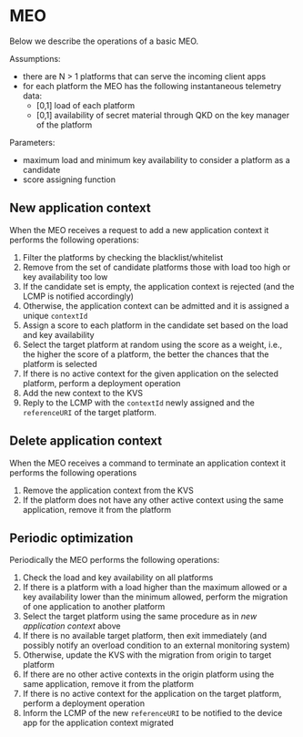 # MEO

Below we describe the operations of a basic MEO.

Assumptions:

- there are N > 1 platforms that can serve the incoming client apps 
- for each platform the MEO has the following instantaneous telemetry data:
  - [0,1] load of each platform
  - [0,1] availability of secret material through QKD on the key manager of the platform

Parameters:

- maximum load and minimum key availability to consider a platform as a candidate
- score assigning function

## New application context

When the MEO receives a request to add a new application context it performs the following operations:

1. Filter the platforms by checking the blacklist/whitelist
2. Remove from the set of candidate platforms those with load too high or key availability too low
3. If the candidate set is empty, the application context is rejected (and the LCMP is notified accordingly)
4. Otherwise, the application context can be admitted and it is assigned a unique `contextId`
5. Assign a score to each platform in the candidate set based on the load and key availability
6. Select the target platform at random using the score as a weight, i.e., the higher the score of a platform, the better the chances that the platform is selected
7. If there is no active context for the given application on the selected platform, perform a deployment operation
8. Add the new context to the KVS
9. Reply to the LCMP with the `contextId` newly assigned and the `referenceURI` of the target platform.

## Delete application context

When the MEO receives a command to terminate an application context it performs the following operations

1. Remove the application context from the KVS
2. If the platform does not have any other active context using the same application, remove it from the platform
## Periodic optimization

Periodically the MEO performs the following operations:

1. Check the load and key availability on all platforms
2. If there is a platform with a load higher than the maximum allowed or a key availability lower than the minimum allowed, perform the migration of one application to another platform
3. Select the target platform using the same procedure as in _new application context_ above
4. If there is no available target platform, then exit immediately (and possibly notify an overload condition to an external monitoring system)
5. Otherwise, update the KVS with the migration from origin to target platform
6. If there are no other active contexts in the origin platform using the same application, remove it from the platform
7. If there is no active context for the application on the target platform, perform a deployment operation
8. Inform the LCMP of the new `referenceURI` to be notified to the device app for the application context migrated

